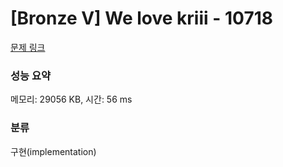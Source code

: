 # [Bronze V] We love kriii - 10718 

[문제 링크](https://www.acmicpc.net/problem/10718) 

### 성능 요약

메모리: 29056 KB, 시간: 56 ms

### 분류

구현(implementation)


